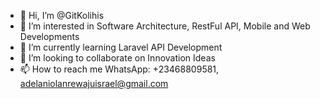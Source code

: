- 👋 Hi, I’m @GitKolihis
- 👀 I’m interested in Software Architecture, RestFul API, Mobile and Web Developments
- 🌱 I’m currently learning Laravel API Development
- 💞️ I’m looking to collaborate on Innovation Ideas
- 📫 How to reach me WhatsApp: +23468809581, adelaniolanrewajuisrael@gmail.com

<!---
GitKolihis/GitKolihis is a ✨ special ✨ repository because its `README.md` (this file) appears on your GitHub profile.
You can click the Preview link to take a look at your changes.
--->
